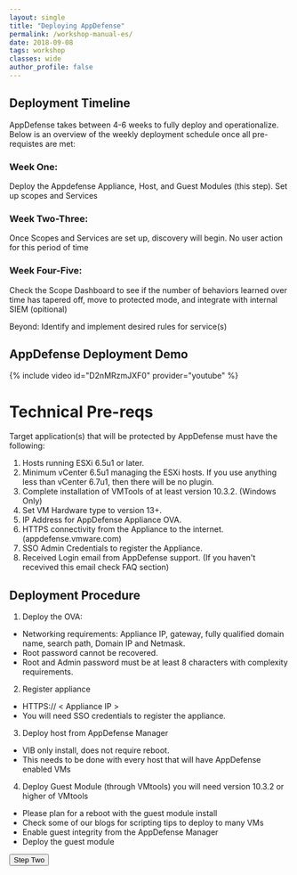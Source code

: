 ```yaml
---
layout: single
title: "Deploying AppDefense"
permalink: /workshop-manual-es/
date: 2018-09-08
tags: workshop
classes: wide
author_profile: false
---
```

## Deployment Timeline

AppDefense takes between 4-6 weeks to fully deploy and operationalize. Below is an overview of the weekly deployment schedule once all pre-requistes are met: 

### Week One:
Deploy the Appdefense Appliance, Host, and Guest Modules (this step).
Set up scopes and Services

### Week Two-Three:
Once Scopes and Services are set up, discovery will begin.
No user action for this period of time

### Week Four-Five:
Check the Scope Dashboard to see if the number of behaviors learned over time has tapered off,
move to protected mode, and 
integrate with internal SIEM (opitional)

Beyond: 
Identify and implement desired rules for service(s)

## AppDefense Deployment Demo 
{% include video id="D2nMRzmJXF0" provider="youtube" %}

# Technical Pre-reqs
 Target application(s) that will be protected by AppDefense must have the following:
1. Hosts running ESXi 6.5u1 or later.
2. Minimum vCenter 6.5u1 managing the ESXi hosts. If you use anything less than vCenter 6.7u1, then there will be no      plugin.
3. Complete installation of VMTools of at least version 10.3.2. (Windows Only)
4. Set VM Hardware type to version 13+.
5. IP Address for AppDefense Appliance OVA.
6. HTTPS connectivity from the Appliance to the internet. (appdefense.vmware.com)
7. SSO Admin Credentials to register the Appliance. 
8. Received Login email from AppDefense support. (If you haven't recevived this email check FAQ section)

## Deployment Procedure 
1. Deploy the OVA: 
- Networking requirements: Appliance IP, gateway, fully qualified domain name, search path, Domain IP and Netmask.
- Root password cannot be recovered.
- Root and Admin password must be at least 8 characters with complexity requirements. 
2. Register appliance
- HTTPS:// < Appliance IP >
- You will need SSO credentials to register the appliance.
3. Deploy host from AppDefense Manager
- VIB only install, does not require reboot. 
- This needs to be done with every host that will have AppDefense enabled VMs
4. Deploy Guest Module (through VMtools)
you will need version 10.3.2 or higher of VMtools
- Please plan for a reboot with the guest module install
- Check some of our blogs for scripting tips to deploy to many VMs
- Enable guest integrity from the AppDefense Manager 
- Deploy the guest module

<a href="https://vmware-csa-team.github.io/vmware-csa-team/workshop-manual-jp/"><button>Step Two</button></a>

